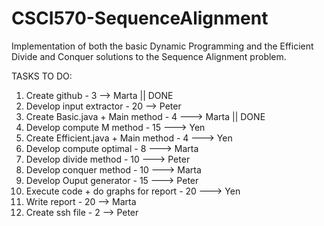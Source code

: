 # CSCI570-SequenceAlignment
Implementation of both the basic Dynamic Programming and the Efficient Divide and Conquer solutions to the Sequence Alignment problem.



TASKS TO DO:
1. Create github - 3 --> Marta                        || DONE
2. Develop input extractor - 20 --> Peter
3. Create Basic.java + Main method - 4 ---> Marta     || DONE
4. Develop compute M method - 15 ---> Yen
5. Create Efficient.java + Main method - 4 ---> Yen
6. Develop compute optimal - 8 ---> Marta
7. Develop divide method - 10 ---> Peter 
8. Develop conquer method - 10 ---> Marta
9. Develop Ouput generator - 15 ---> Peter
10. Execute code + do graphs for report - 20 ---> Yen
11. Write report - 20 --> Marta
12. Create ssh file - 2 --> Peter

